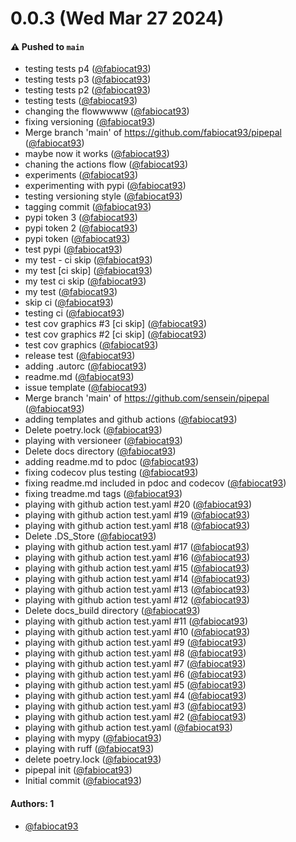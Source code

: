 # 0.0.3 (Wed Mar 27 2024)

#### ⚠️ Pushed to `main`

- testing tests p4 ([@fabiocat93](https://github.com/fabiocat93))
- testing tests p3 ([@fabiocat93](https://github.com/fabiocat93))
- testing tests p2 ([@fabiocat93](https://github.com/fabiocat93))
- testing tests ([@fabiocat93](https://github.com/fabiocat93))
- changing the flowwwww ([@fabiocat93](https://github.com/fabiocat93))
- fixing versioning ([@fabiocat93](https://github.com/fabiocat93))
- Merge branch 'main' of https://github.com/fabiocat93/pipepal ([@fabiocat93](https://github.com/fabiocat93))
- maybe now it works ([@fabiocat93](https://github.com/fabiocat93))
- chaning the actions flow ([@fabiocat93](https://github.com/fabiocat93))
- experiments ([@fabiocat93](https://github.com/fabiocat93))
- experimenting with pypi ([@fabiocat93](https://github.com/fabiocat93))
- testing versioning style ([@fabiocat93](https://github.com/fabiocat93))
- tagging commit ([@fabiocat93](https://github.com/fabiocat93))
- pypi token 3 ([@fabiocat93](https://github.com/fabiocat93))
- pypi token 2 ([@fabiocat93](https://github.com/fabiocat93))
- pypi token ([@fabiocat93](https://github.com/fabiocat93))
- test pypi ([@fabiocat93](https://github.com/fabiocat93))
- my test - ci skip ([@fabiocat93](https://github.com/fabiocat93))
- my test [ci skip] ([@fabiocat93](https://github.com/fabiocat93))
- my test ci skip ([@fabiocat93](https://github.com/fabiocat93))
- my test ([@fabiocat93](https://github.com/fabiocat93))
- skip ci ([@fabiocat93](https://github.com/fabiocat93))
- testing ci ([@fabiocat93](https://github.com/fabiocat93))
- test cov graphics #3 [ci skip] ([@fabiocat93](https://github.com/fabiocat93))
- test cov graphics #2 [ci skip] ([@fabiocat93](https://github.com/fabiocat93))
- test cov graphics ([@fabiocat93](https://github.com/fabiocat93))
- release test ([@fabiocat93](https://github.com/fabiocat93))
- adding .autorc ([@fabiocat93](https://github.com/fabiocat93))
- readme.md ([@fabiocat93](https://github.com/fabiocat93))
- issue template ([@fabiocat93](https://github.com/fabiocat93))
- Merge branch 'main' of https://github.com/sensein/pipepal ([@fabiocat93](https://github.com/fabiocat93))
- adding templates and github actions ([@fabiocat93](https://github.com/fabiocat93))
- Delete poetry.lock ([@fabiocat93](https://github.com/fabiocat93))
- playing with versioneer ([@fabiocat93](https://github.com/fabiocat93))
- Delete docs directory ([@fabiocat93](https://github.com/fabiocat93))
- adding readme.md to pdoc ([@fabiocat93](https://github.com/fabiocat93))
- fixing codecov plus testing ([@fabiocat93](https://github.com/fabiocat93))
- fixing readme.md included in pdoc and codecov ([@fabiocat93](https://github.com/fabiocat93))
- fixing treadme.md tags ([@fabiocat93](https://github.com/fabiocat93))
- playing with github action test.yaml #20 ([@fabiocat93](https://github.com/fabiocat93))
- playing with github action test.yaml #19 ([@fabiocat93](https://github.com/fabiocat93))
- playing with github action test.yaml #18 ([@fabiocat93](https://github.com/fabiocat93))
- Delete .DS_Store ([@fabiocat93](https://github.com/fabiocat93))
- playing with github action test.yaml #17 ([@fabiocat93](https://github.com/fabiocat93))
- playing with github action test.yaml #16 ([@fabiocat93](https://github.com/fabiocat93))
- playing with github action test.yaml #15 ([@fabiocat93](https://github.com/fabiocat93))
- playing with github action test.yaml #14 ([@fabiocat93](https://github.com/fabiocat93))
- playing with github action test.yaml #13 ([@fabiocat93](https://github.com/fabiocat93))
- playing with github action test.yaml #12 ([@fabiocat93](https://github.com/fabiocat93))
- Delete docs_build directory ([@fabiocat93](https://github.com/fabiocat93))
- playing with github action test.yaml #11 ([@fabiocat93](https://github.com/fabiocat93))
- playing with github action test.yaml #10 ([@fabiocat93](https://github.com/fabiocat93))
- playing with github action test.yaml #9 ([@fabiocat93](https://github.com/fabiocat93))
- playing with github action test.yaml #8 ([@fabiocat93](https://github.com/fabiocat93))
- playing with github action test.yaml #7 ([@fabiocat93](https://github.com/fabiocat93))
- playing with github action test.yaml #6 ([@fabiocat93](https://github.com/fabiocat93))
- playing with github action test.yaml #5 ([@fabiocat93](https://github.com/fabiocat93))
- playing with github action test.yaml #4 ([@fabiocat93](https://github.com/fabiocat93))
- playing with github action test.yaml #3 ([@fabiocat93](https://github.com/fabiocat93))
- playing with github action test.yaml #2 ([@fabiocat93](https://github.com/fabiocat93))
- playing with github action test.yaml ([@fabiocat93](https://github.com/fabiocat93))
- playing with mypy ([@fabiocat93](https://github.com/fabiocat93))
- playing with ruff ([@fabiocat93](https://github.com/fabiocat93))
- delete poetry.lock ([@fabiocat93](https://github.com/fabiocat93))
- pipepal init ([@fabiocat93](https://github.com/fabiocat93))
- Initial commit ([@fabiocat93](https://github.com/fabiocat93))

#### Authors: 1

- [@fabiocat93](https://github.com/fabiocat93)
